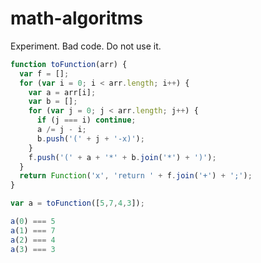 # math-algoritms
Experiment. Bad code. Do not use it.

```javascript
function toFunction(arr) {
  var f = [];
  for (var i = 0; i < arr.length; i++) {
    var a = arr[i];
    var b = [];
    for (var j = 0; j < arr.length; j++) {
      if (j === i) continue;
      a /= j - i;
      b.push('(' + j + '-x)');
    }
    f.push('(' + a + '*' + b.join('*') + ')');
  }
  return Function('x', 'return ' + f.join('+') + ';');
}
```
```javascript
var a = toFunction([5,7,4,3]);

a(0) === 5
a(1) === 7
a(2) === 4
a(3) === 3
```
